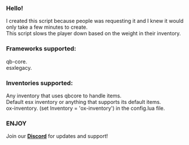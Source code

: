 ### Hello!
I created this script because people was requesting it and I knew it would only take a few minutes to create.<br>
This script slows the player down based on the weight in their inventory.<br>

### Frameworks supported: 
qb-core.<br>
esxlegacy.<br>

### Inventories supported:
Any inventory that uses qbcore to handle items.<br>
Default esx inventory or anything that supports its default items.<br>
ox-inventory. (set Inventory = 'ox-inventory') in the config.lua file.<br>

### ENJOY

Join our [**Discord**](https://discord.gg/eHh6ChAMwD) for updates and support!
